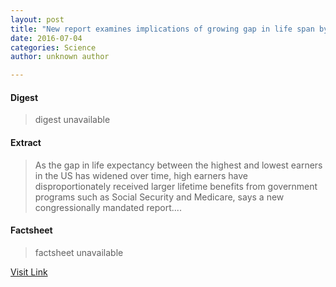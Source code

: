 ```yaml
---
layout: post
title: "New report examines implications of growing gap in life span by income for entitlement programs"
date: 2016-07-04
categories: Science
author: unknown author

---
```



#### Digest
>digest unavailable

#### Extract
>As the gap in life expectancy between the highest and lowest earners in the US has widened over time, high earners have disproportionately received larger lifetime benefits from government programs such as Social Security and Medicare, says a new congressionally mandated report....

#### Factsheet
>factsheet unavailable

[Visit Link](http://www.sciencedaily.com/releases/2015/09/150917141418.htm)


